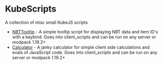 # KubeScripts

A collection of misc small KubeJS scripts

-   [NBTTooltip](/NBTTooltip/NBTToolTip.js) - A simple tooltip script for displaying NBT data and item ID's with a keybind. Goes into client_scripts and can be run on any server or modpack 1.19.2+
-   [Calculator](/Calculator/Calculator.js) - A janky calculator for simple client side calculations and evals of JavaScript code. Goes into client_scripts and can be run on any server or modpack 1.19.2+
